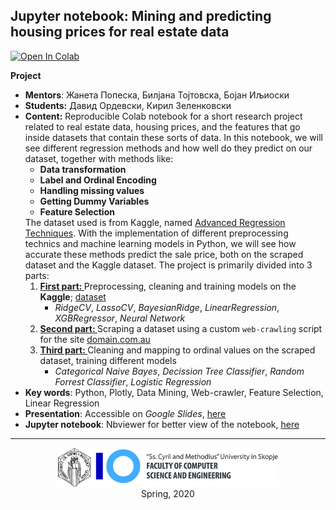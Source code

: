 ## Jupyter notebook: Mining and predicting housing prices for real estate data 

[![Open In Colab](https://colab.research.google.com/assets/colab-badge.svg)](https://colab.research.google.com/drive/1nentTqUAL32LIOe2nJ8y5Zuif-Ge4bsM?usp=sharing)

**Project** 

- **Mentors**: Жанета Попеска, Билјана Тојтовска, Бојан Иљиоски
- **Students:** Давид Ордевски, Кирил Зеленковски 
- **Content:** Reproducible Colab notebook for a short research project related to real estate data, housing prices, and the features that go inside datasets that contain these sorts of data. In this notebook, we will see different regression methods and how well do they predict on our dataset, together with methods like:
          <ul><li><b>Data transformation</b></li>
          <li><b>Label and Ordinal Encoding</b></li>
          <li><b>Handling missing values</b></li>
          <li><b>Getting Dummy Variables</b></li>
          <li><b>Feature Selection</b></li></ul>
The dataset used is from Kaggle, named [Advanced Regression Techniques](https://www.kaggle.com/c/house-prices-advanced-regression-techniques). With the implementation of different preprocessing technics and machine learning models in Python, we will see how accurate these methods predict the sale price, both on the scraped dataset and the Kaggle dataset. The project is primarily divided into 3 parts: 
  1. <u><b>First part: </b></u> Preprocessing, cleaning and training models on the **Kaggle**; [dataset](https://www.kaggle.com/c/house-prices-advanced-regression-techniques)  
     - *RidgeCV*, *LassoCV*, *BayesianRidge*, *LinearRegression*, *XGBRegressor*, *Neural Network*
  2. <u><b>Second part: </b></u> Scraping a dataset using a custom <code>web-crawling</code> script for the site [domain.com.au](https://www.domain.com.au/)  
  3. <u><b>Third part: </b></u> Cleaning and mapping to ordinal values on the scraped dataset, training different models 
     - *Categorical Naive Bayes*, *Decission Tree Classifier*, *Random Forrest Classifier*, *Logistic Regression*
- **Key words**: Python, Plotly, Data Mining, Web-crawler, Feature Selection, Linear Regression
- **Presentation**: Accessible  on *Google Slides*, [here](https://docs.google.com/presentation/d/e/2PACX-1vQLjfveCaXbGvglkkt4WzVc46aoGMPDjlhlLurXlgrLYy2UnZL0ZxG83IM_gjchdgymgN3QosxoyV80/pub?start=false&loop=false&delayms=3000)
- **Jupyter notebook**: Nbviewer for better view of the notebook, [here](https://nbviewer.jupyter.org/github/zelenkastiot/FCSE-Data-Mining/blob/master/Notebook/DataMining.ipynb)

<hr>
<p align="center">
<img src="https://raw.githubusercontent.com/zelenelez/images/master/finki.jpg" width=70%;></img> <br>
Spring, 2020
</p>
